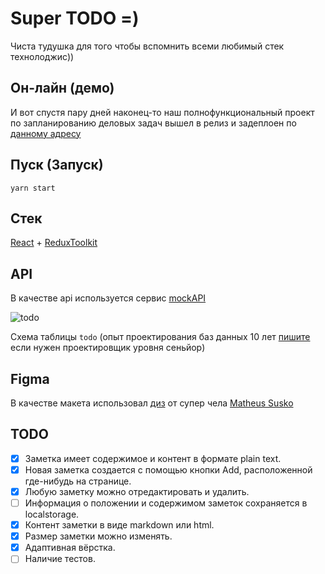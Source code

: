 # Super TODO =)
Чиста тудушка для того чтобы вспомнить всеми любимый стек технолоджис))
## Он-лайн (демо)
И вот спустя пару дней наконец-то наш полнофункциональный проект по запланированию деловых задач вышел в релиз и задеплоен по [данному адресу](https://super-todo-two.vercel.app/)
## Пуск (Запуск)
`yarn start`

## Стек
[React](https://ru.reactjs.org/) + [ReduxToolkit](https://redux-toolkit.js.org/)

## API
В качестве api используется сервис [mockAPI](https://mockapi.io)<br>

![todo](https://i.ibb.co/h13dTk0/2023-02-18-22-15-00.png)

Схема таблицы `todo` (oпыт проектирования баз данных 10 лет [пишите](https://t.me/ckofkwkfoflowp) если нужен проектировщик уровня сеньйор)

## Figma
В качестве макета использовал [диз](https://www.figma.com/file/4C2WCWZaTWNOJVCH8o6YRu/ToDo-List-%F0%9F%91%85-(Community)?t=rvGm3O5x30HmEt31-1) от супер чела [Matheus Susko](https://www.behance.net/comingtrolls)

## TODO
- [x] Заметка имеет содержимое и контент в формате plain text.
- [x] Новая заметка создается с помощью кнопки Add, расположенной где-нибудь на странице.
- [x] Любую заметку можно отредактировать и удалить.
- [ ] Информация о положении и содержимом заметок сохраняется в localstorage. 
- [x] Контент заметки в виде markdown или html.
- [x] Размер заметки можно изменять.
- [x] Адаптивная вёрстка.
- [ ] Наличие тестов.
